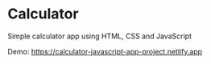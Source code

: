 # Calculator
 Simple calculator app using HTML, CSS and JavaScript 
 
 Demo: https://calculator-javascript-app-project.netlify.app
